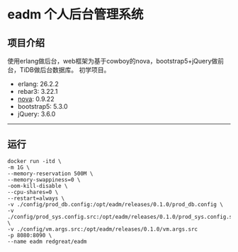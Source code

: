 # eadm 个人后台管理系统

项目介绍
---

使用erlang做后台，web框架为基于cowboy的nova，bootstrap5+jQuery做前台，TiDB做后台数据库。
初学项目。

 - erlang: 26.2.2
 - rebar3: 3.22.1
 - [nova](https://github.com/novaframework/nova): 0.9.22
 - bootstrap5: 5.3.0
 - jQuery: 3.6.0

---

## 运行
```shell
docker run -itd \
-m 1G \
--memory-reservation 500M \
--memory-swappiness=0 \
-oom-kill-disable \
--cpu-shares=0 \
--restart=always \
-v ./config/prod_db.config:/opt/eadm/releases/0.1.0/prod_db.config \
-v ./config/prod_sys.config.src:/opt/eadm/releases/0.1.0/prod_sys.config.src \
-v ./config/vm.args.src:/opt/eadm/releases/0.1.0/vm.args.src
-p 8080:8090 \
--name eadm redgreat/eadm
```

